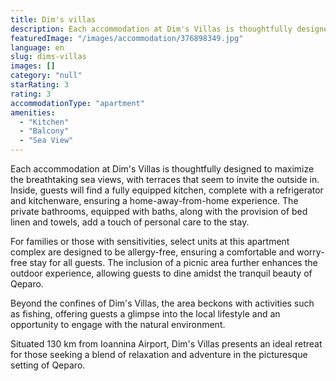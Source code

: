 ```yaml
---
title: Dim's villas
description: Each accommodation at Dim's Villas is thoughtfully designed to maximize the breathtaking sea views, with terraces that seem to invite the outside in. Inside, gu
featuredImage: "/images/accommodation/376898349.jpg"
language: en
slug: dims-villas
images: []
category: "null"
starRating: 3
rating: 3
accommodationType: "apartment"
amenities:
  - "Kitchen"
  - "Balcony"
  - "Sea View"
---
```


Each accommodation at Dim's Villas is thoughtfully designed to maximize the breathtaking sea views, with terraces that seem to invite the outside in. Inside, guests will find a fully equipped kitchen, complete with a refrigerator and kitchenware, ensuring a home-away-from-home experience. The private bathrooms, equipped with baths, along with the provision of bed linen and towels, add a touch of personal care to the stay.

For families or those with sensitivities, select units at this apartment complex are designed to be allergy-free, ensuring a comfortable and worry-free stay for all guests. The inclusion of a picnic area further enhances the outdoor experience, allowing guests to dine amidst the tranquil beauty of Qeparo.

Beyond the confines of Dim's Villas, the area beckons with activities such as fishing, offering guests a glimpse into the local lifestyle and an opportunity to engage with the natural environment.

Situated 130 km from Ioannina Airport, Dim's Villas presents an ideal retreat for those seeking a blend of relaxation and adventure in the picturesque setting of Qeparo.

